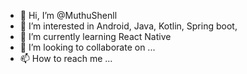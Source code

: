 - 👋 Hi, I’m @MuthuShenll
- 👀 I’m interested in Android, Java, Kotlin, Spring boot, 
- 🌱 I’m currently learning React Native
- 💞️ I’m looking to collaborate on ...
- 📫 How to reach me ...

<!---
MuthuShenll/MuthuShenll is a ✨ special ✨ repository because its `README.md` (this file) appears on your GitHub profile.
You can click the Preview link to take a look at your changes.
--->
